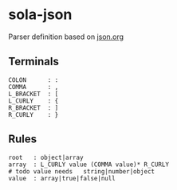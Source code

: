 # sola-json
Parser definition based on [json.org](https://www.json.org/json-en.html)

## Terminals
```
COLON      : :
COMMA      : ,
L_BRACKET  : [
L_CURLY    : {
R_BRACKET  : ]
R_CURLY    : }
```

## Rules
```
root   : object|array
array  : L_CURLY value (COMMA value)* R_CURLY
# todo value needs   string|number|object
value  : array|true|false|null
```
